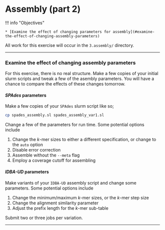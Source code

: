 # Assembly (part 2)

!!! info "Objectives"

    * [Examine the effect of changing parameters for assembly](#examine-the-effect-of-changing-assembly-parameters)

All work for this exercise will occur in the `3.assembly/` directory.

---

### Examine the effect of changing assembly parameters

For this exercise, there is no real structure. Make a few copies of your initial slurm scripts and tweak a few of the asembly parameters. You will have a chance to compare the effects of these changes tomorrow.

#### *SPAdes* parameters

Make a few copies of your `SPAdes` slurm script like so;

```bash
cp spades_assembly.sl spades_assembly_var1.sl
```

Change a few of the parameters for run time. Some potential options include

1. Change the *k*-mer sizes to either a different specification, or change to the `auto` option
1. Disable error correction
1. Assemble without the `--meta` flag
1. Employ a coverage cutoff for assembling

#### *IDBA-UD* parameters

Make variants of your `IDBA-UD` assembly script and change some parameters. Some potential options include

1. Change the minimum/maximum *k*-mer sizes, or the *k*-mer step size
1. Change the alignment similarity parameter
1. Adjust the prefix length for the *k*-mer sub-table 

Submit two or three jobs per variation.

---
